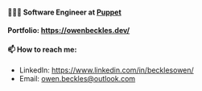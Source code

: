 #### 👨🏾‍💻 Software Engineer at [Puppet](https://puppet.com/)
#### Portfolio: https://owenbeckles.dev/

####  📫 How to reach me:
- LinkedIn: https://www.linkedin.com/in/becklesowen/
- Email: owen.beckles@outlook.com

<!--
**owenbeckles/owenbeckles** is a ✨ _special_ ✨ repository because its `README.md` (this file) appears on your GitHub profile.

Here are some ideas to get you started:

- 🔭 I’m currently working on ...
- 🌱 I’m currently learning ...
- 👯 I’m looking to collaborate on ...
- 🤔 I’m looking for help with ...
- 💬 Ask me about ...
- 📫 How to reach me: ...
- 😄 Pronouns: ...
- ⚡ Fun fact: ...
-->
